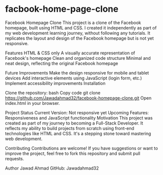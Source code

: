 # facbook-home-page-clone

Facebook Homepage Clone
This project is a clone of the Facebook homepage, built using HTML and CSS. I created it independently as part of my web development learning journey, without following any tutorials. It replicates the layout and design of the Facebook homepage but is not yet responsive.

Features
HTML & CSS only
A visually accurate representation of Facebook's homepage
Clean and organized code structure
Minimal and neat design, reflecting the original Facebook homepage

Future Improvements
Make the design responsive for mobile and tablet devices
Add interactive elements using JavaScript (login form, etc.)
Implement accessibility improvements
Installation

Clone the repository:
bash
Copy code
git clone https://github.com/Jawadahmad32/facebook-homepage-clone.git
Open index.html in your browser.

Project Status
Current Version: Not responsive yet
Upcoming Features: Responsiveness and JavaScript functionality
Motivation
This project was created as part of my journey to becoming a Full-Stack Developer. It reflects my ability to build projects from scratch using front-end technologies like HTML and CSS. It's a stepping stone toward mastering web development.

Contributing
Contributions are welcome! If you have suggestions or want to improve the project, feel free to fork this repository and submit pull requests.

Author
Jawad Ahmad
GitHub: Jawadahmad32
